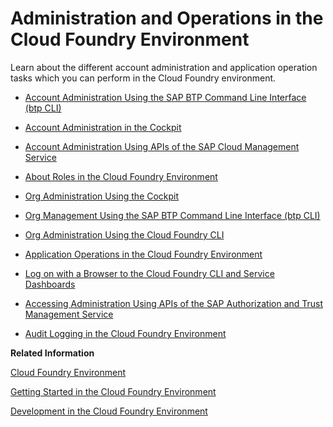 <!-- loioa6b3b81f29e64574b64723cf0ff82fc5 -->

# Administration and Operations in the Cloud Foundry Environment

Learn about the different account administration and application operation tasks which you can perform in the Cloud Foundry environment.

-   [Account Administration Using the SAP BTP Command Line Interface \(btp CLI\)](account-administration-using-the-sap-btp-command-line-interface-btp-cli-7c6df2d.md)

-   [Account Administration in the Cockpit](account-administration-in-the-cockpit-8061ecc.md)
-   [Account Administration Using APIs of the SAP Cloud Management Service](account-administration-using-apis-of-the-sap-cloud-management-service-17b6a17.md)

-   [About Roles in the Cloud Foundry Environment](about-roles-in-the-cloud-foundry-environment-0907638.md)

-   [Org Administration Using the Cockpit](org-administration-using-the-cockpit-c4c25cc.md)

-   [Org Management Using the SAP BTP Command Line Interface \(btp CLI\)](org-management-using-the-sap-btp-command-line-interface-btp-cli-aee40e1.md)

-   [Org Administration Using the Cloud Foundry CLI](org-administration-using-the-cloud-foundry-cli-927377f.md)
-   [Application Operations in the Cloud Foundry Environment](application-operations-in-the-cloud-foundry-environment-0f1286a.md)
-   [Log on with a Browser to the Cloud Foundry CLI and Service Dashboards](log-on-with-a-browser-to-the-cloud-foundry-cli-and-service-dashboards-7eb0943.md)

-   [Accessing Administration Using APIs of the SAP Authorization and Trust Management Service](accessing-administration-using-apis-of-the-sap-authorization-and-trust-management-servi-dcb3bfd.md)

-   [Audit Logging in the Cloud Foundry Environment](audit-logging-in-the-cloud-foundry-environment-f92c86a.md)


**Related Information**  


[Cloud Foundry Environment](../10-concepts/cloud-foundry-environment-9c7092c.md "The Cloud Foundry environment allows you to create polyglot cloud applications in Cloud Foundry. It contains the SAP BTP, Cloud Foundry runtime service, which is based on the open-source application platform managed by the Cloud Foundry Foundation.")

[Getting Started in the Cloud Foundry Environment](../20-getting-started/getting-started-in-the-cloud-foundry-environment-b328cc8.md "Get onboarded in the Cloud Foundry environment of SAP BTP. Follow the workflows for trial or customer accounts or subscribe to business applications.")

[Development in the Cloud Foundry Environment](../30-development/development-in-the-cloud-foundry-environment-40a8f8f.md "Learn more about developing applications on the SAP BTP, Cloud Foundry environment.")

